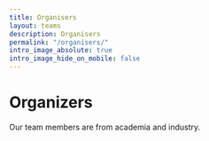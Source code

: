 ```yaml
---
title: Organisers
layout: teams
description: Organisers
permalink: "/organisers/"
intro_image_absolute: true
intro_image_hide_on_mobile: false
---
```


# Organizers
Our team members are from academia and industry.

